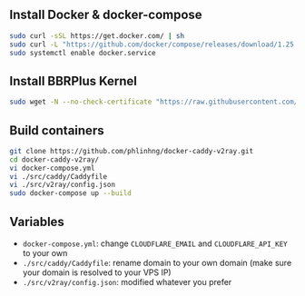 ## Install Docker & docker-compose
```sh
sudo curl -sSL https://get.docker.com/ | sh
sudo curl -L "https://github.com/docker/compose/releases/download/1.25.4/docker-compose-$(uname -s)-$(uname -m)" -o /usr/local/bin/docker-compose && chmod +x /usr/local/bin/docker-compose
sudo systemctl enable docker.service
```
## Install BBRPlus Kernel
```sh
sudo wget -N --no-check-certificate "https://raw.githubusercontent.com/chiakge/Linux-NetSpeed/master/tcp.sh" && chmod +x tcp.sh && ./tcp.sh
```

## Build containers
```sh
git clone https://github.com/phlinhng/docker-caddy-v2ray.git
cd docker-caddy-v2ray/
vi docker-compose.yml
vi ./src/caddy/Caddyfile
vi ./src/v2ray/config.json
sudo docker-compose up --build
```

## Variables
+ `docker-compose.yml`: change `CLOUDFLARE_EMAIL` and `CLOUDFLARE_API_KEY` to your own
+ `./src/caddy/Caddyfile`: rename domain to your own domain (make sure your domain is resolved to your VPS IP)
+ `./src/v2ray/config.json`: modified whatever you prefer

